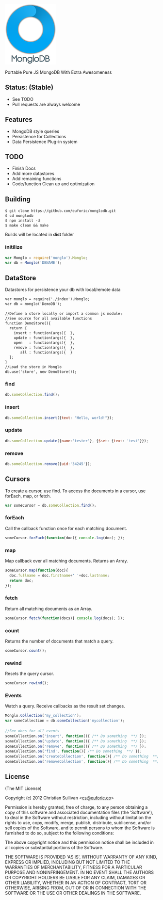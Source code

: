 ![MongoDB](https://github.com/Monglo/monglo.github.com/raw/master/images/logo.png)

Portable Pure JS MongoDB With Extra Awesomeness

## Status: (Stable)
 - See TODO
 - Pull requests are always welcome

## Features
 - MongoDB style queries
 - Persistence for Collections
 - Data Persistence Plug-in system

## TODO
  - Finish Docs
  - Add more datastores
  - Add remaining functions
  - Code/function Clean up and optimization


## Building

```
$ git clone https://github.com/euforic/monglodb.git
$ cd monglodb
$ npm install -d
$ make clean && make
```
Builds will be located in __dist__ folder



### initilize

```js
var Monglo = require('monglo').Monglo;
var db = Monglo('DBNAME');
```

## DataStore
Datastores for persistence your db with local/remote data
```
var monglo = require('./index').Monglo;
var db = monglo('DemoDB');

//Define a store locally or import a common js module;
//See source for all available functions
function DemoStore(){
  return {
    insert : function(args){  },
    update : function(args){  },
    open   : function(args){  },
    remove : function(args){  },
       all : function(args){  }
  };
}
//Load the store in Monglo
db.use('store', new DemoStore());
```

### find

```js
db.someCollection.find();
```

### insert

```js
db.someCollection.insert({text: "Hello, world!"});
```

### update

```js
db.someCollection.update({name:'tester'}, {$set: {text: 'test'}});
```

### remove
```js
db.someCollection.remove({uid:'34245'});
```

## Cursors

To create a cursor, use find. To access the documents in a cursor, use forEach, map, or fetch.

```js
var someCursor = db.someCollection.find();
```

### forEach
Call the callback function once for each matching document.

```js
someCursor.forEach(function(doc){ console.log(doc); });
```

### map
Map callback over all matching documents. Returns an Array.

```js
someCursor.map(function(doc){
  doc.fullname = doc.firstname+' '+doc.lastname;
  return doc;
});
```

### fetch
Return all matching documents as an Array.

```js
someCursor.fetch(function(docs){ console.log(docs); });
```

### count
Returns the number of documents that match a query.

```js
someCursor.count();
```

### rewind
Resets the query cursor.

```js
someCursor.rewind();
```

### Events
Watch a query. Receive callbacks as the result set changes.

```js
Monglo.Collection('my_collection');
var someCollection = db.someCollection('mycollection');

//See docs for all events
someCollection.on('insert', function(){ /** Do something  **/ });
someCollection.on('update', function(){ /** Do something  **/ });
someCollection.on('remove', function(){ /** Do something  **/ });
someCollection.on('find', function(){ /** Do something  **/ });
someCollection.on('createCollection', function(){ /** Do something  **/ });
someCollection.on('removeCollection', function(){ /** Do something  **/ });
```

## License

(The MIT License)

Copyright (c) 2012 Christian Sullivan &lt;cs@euforic.co&gt;

Permission is hereby granted, free of charge, to any person obtaining
a copy of this software and associated documentation files (the
'Software'), to deal in the Software without restriction, including
without limitation the rights to use, copy, modify, merge, publish,
distribute, sublicense, and/or sell copies of the Software, and to
permit persons to whom the Software is furnished to do so, subject to
the following conditions:

The above copyright notice and this permission notice shall be
included in all copies or substantial portions of the Software.

THE SOFTWARE IS PROVIDED 'AS IS', WITHOUT WARRANTY OF ANY KIND,
EXPRESS OR IMPLIED, INCLUDING BUT NOT LIMITED TO THE WARRANTIES OF
MERCHANTABILITY, FITNESS FOR A PARTICULAR PURPOSE AND NONINFRINGEMENT.
IN NO EVENT SHALL THE AUTHORS OR COPYRIGHT HOLDERS BE LIABLE FOR ANY
CLAIM, DAMAGES OR OTHER LIABILITY, WHETHER IN AN ACTION OF CONTRACT,
TORT OR OTHERWISE, ARISING FROM, OUT OF OR IN CONNECTION WITH THE
SOFTWARE OR THE USE OR OTHER DEALINGS IN THE SOFTWARE.